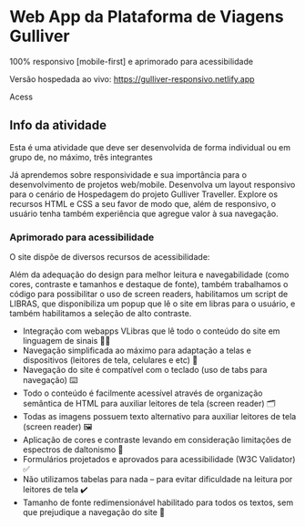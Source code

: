 # Web App da Plataforma de Viagens Gulliver 
100% responsivo [mobile-first] e aprimorado para acessibilidade

Versão hospedada ao vivo: https://gulliver-responsivo.netlify.app

Acess

## Info da atividade

Esta é uma atividade que deve ser desenvolvida de forma individual ou em grupo de, no máximo, três integrantes

Já aprendemos sobre responsividade e sua importância para o desenvolvimento de projetos web/mobile. Desenvolva um layout responsivo
 para o cenário de Hospedagem do projeto Gulliver Traveller. Explore os 
recursos HTML e CSS a seu favor de modo que, além de responsivo, o 
usuário tenha também experiência que agregue valor à sua navegação.

### Aprimorado para acessibilidade

O site dispõe de diversos recursos de acessibilidade:

Além da adequação do design para melhor leitura e navegabilidade (como cores, contraste e tamanhos  e destaque de fonte), também trabalhamos o código para possibilitar o uso de screen readers, habilitamos um script de LIBRAS, que disponibiliza um popup que lê o site em libras para o usuário, e também habilitamos a seleção de alto contraste.

* Integração com webapps VLibras que lê todo o conteúdo do site em linguagem de sinais ✋🏻
* Navegação simplificada ao máximo para adaptação a telas e dispositivos (leitores de tela, celulares e etc) 📱
* Navegação do site é compatível com o teclado (uso de tabs para navegação) ⌨️
* Todo o conteúdo é facilmente acessível através de organização semântica de HTML para auxiliar leitores de tela (screen reader) 🗂️
* Todas as imagens possuem texto alternativo para auxiliar leitores de tela (screen reader) 🖼️
* Aplicação de cores e contraste levando em consideração limitações de espectros de daltonismo 🎨
* Formulários projetados e aprovados para acessibilidade (W3C Validator) ✅
* Não utilizamos tabelas para nada – para evitar dificuldade na leitura por leitores de tela ✔️
* Tamanho de fonte redimensionável habilitado para todos os textos, sem que prejudique a navegação do site 💬

